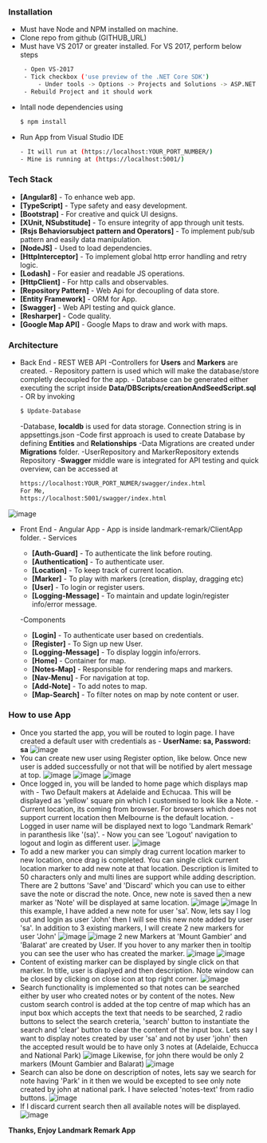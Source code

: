 ### Installation
 - Must have Node and NPM installed on machine.
 - Clone repo from github (GITHUB_URL)
 - Must have VS 2017 or greater installed. For VS 2017, perform below steps
   ```sh
    - Open VS-2017
    - Tick checkbox ('use preview of the .NET Core SDK')
        - Under tools -> Options -> Projects and Solutions -> ASP.NET Core
    - Rebuild Project and it should work
    ```
- Intall node dependencies using 
    ```sh
    $ npm install
    ```
- Run App from Visual Studio IDE
     ```sh
    - It will run at (https://localhost:YOUR_PORT_NUMBER/)
    - Mine is running at (https://localhost:5001/)
    ```
    
### Tech Stack
- **[Angular8]** - To enhance web app.
- **[TypeScript]** - Type safety and easy development.
- **[Bootstrap]** - For creative and quick UI designs.
- **[XUnit, NSubstitude]** - To ensure integrity of app through unit tests.
- **[Rsjs Behaviorsubject pattern and Operators]** - To implement pub/sub pattern and easily data manipulation.
- **[NodeJS]** - Used to load dependencies.
- **[HttpInterceptor]** - To implement global http error handling and retry logic.
- **[Lodash]** - For easier and readable JS operations.
- **[HttpClient]** - For http calls and observables.
- **[Repository Pattern]** - Web Api for decoupling of data store.
- **[Entity Framework]** - ORM for App.
- **[Swagger]** - Web API testing and quick glance.
- **[Resharper]** - Code quality.
- **[Google Map API]** - Google Maps to draw and work with maps.

### Architecture
- Back End - REST WEB API
        -Controllers for **Users** and **Markers** are created.
       - Repository pattern is used which will make the database/store completly decoupled for the app.
       - Database can be generated either executing the script inside **Data/DBScripts/creationAndSeedScript.sql**
       - OR by invoking
    ```sh
    $ Update-Database
    ```
     -Database, **localdb** is used for data storage. Connection string is in appsettings.json
     -Code first approach is used to create Database by defining **Entities** and **Relationships**
     -Data Migrations are created under **Migrations** folder.
     -UserRepository and MarkerRepository extends Repository
     -**Swagger** middle ware is integrated for API testing and quick overview, can be accessed at
     ```sh
    https://localhost:YOUR_PORT_NUMER/swagger/index.html
    For Me,
    https://localhost:5001/swagger/index.html
    ```
![image](https://user-images.githubusercontent.com/17959609/71698225-df5c2800-2e0e-11ea-9062-288922fa037c.png)
- Front End - Angular App
        -   App is inside landmark-remark/ClientApp folder.
        -   Services
    - **[Auth-Guard]** - To authenticate the link before routing.
    - **[Authentication]** - To authenticate user.
    - **[Location]** - To keep track of current location.
    - **[Marker]** - To play with markers (creation, display, dragging etc)
    - **[User]** - To login or register users.
    - **[Logging-Message]** - To maintain and update login/register info/error message.
    
    -Components
    - **[Login]** - To authenticate user based on credentials.
    - **[Register]** - To Sign up new User.
    - **[Logging-Message]** - To display loggin info/errors.
    - **[Home]** - Container for map.
    - **[Notes-Map]** - Responsible for rendering maps and markers.
    - **[Nav-Menu]** - For navigation at top.
    - **[Add-Note]** - To add notes to map.
    - **[Map-Search]** - To filter notes on map by note content or user.


    
### How to use App
- Once you started the app, you will be routed to login page. I have created a default user with credentials as
        - **UserName: sa, Password: sa**
![image](https://user-images.githubusercontent.com/17959609/71695739-21816b80-2e07-11ea-91aa-dcfd4aa0a810.png)
- You can create new user using Register option, like below. Once new user is added successfully or not that will be notified by alert message at top.
![image](https://user-images.githubusercontent.com/17959609/71696541-63131600-2e09-11ea-9d2e-659a30be0f59.png)
![image](https://user-images.githubusercontent.com/17959609/71696607-89d14c80-2e09-11ea-9067-fc560b581ac5.png)
![image](https://user-images.githubusercontent.com/17959609/71696689-bab18180-2e09-11ea-9ff3-54fc6b7a7910.png)
- Once logged in, you will be landed to home page which displays map with
        - Two Default makers at Adelaide and Echucaa. This will be displayed as 'yellow' square pin which I customised to look like a Note.
        - Current location, its coming from browser. For browsers which does not support current location then Melbourne is the default location.
        - Logged in user name will be displayed next to logo 'Landmark Remark' in paranthesis like '(sa)'.
        - Now you can see 'Logout' navigation to logout and login as different user.
![image](https://user-images.githubusercontent.com/17959609/71696880-59d67900-2e0a-11ea-8a92-67d595df086a.png)
- To add a new marker you can simply drag current location marker to new location, once drag is completed. You can single click current location marker to add new note at that location. Description is limited to 50 characters only and multi lines are support while adding description. There are 2 buttons 'Save' and 'Discard' which you can use to either save the note or discrad the note. Once, new note is saved then a new marker as 'Note' will be displayed at same location.
![image](https://user-images.githubusercontent.com/17959609/71697027-c81b3b80-2e0a-11ea-8554-e3e1dcb7cd19.png)
![image](https://user-images.githubusercontent.com/17959609/71697131-247e5b00-2e0b-11ea-829f-8850340b8080.png)
In this example, I have added a new note for user 'sa'. Now, lets say I log out and login as user 'John' then I will see this  new note added by user 'sa'. In addition to 3 existing markers, I will create 2 new markers for user 'John'
![image](https://user-images.githubusercontent.com/17959609/71697335-c9009d00-2e0b-11ea-87a1-8b4a329e41f4.png)
![image](https://user-images.githubusercontent.com/17959609/71697473-33b1d880-2e0c-11ea-95cb-0e8c09daa82f.png)
2 new Markers at 'Mount Gambier' and 'Balarat' are created by User. If you hover to any marker then in tooltip you can see the user who has created the marker.
![image](https://user-images.githubusercontent.com/17959609/71697550-74a9ed00-2e0c-11ea-9a9e-cd4796c23bd4.png)
![image](https://user-images.githubusercontent.com/17959609/71697592-9905c980-2e0c-11ea-9b8d-be8aa372198b.png)
- Content of existing marker can be displayed by single click on that marker. In title, user is diaplyed and then description. Note window can be closed by clicking on close icon at top right corner.
![image](https://user-images.githubusercontent.com/17959609/71697651-cb172b80-2e0c-11ea-8923-c4fca7325abe.png)
- Search functionality is implemented so that notes can be searched either by user who created notes or by content of the notes. New custom search control is added at the top centre of map which has an input box which accepts the text that needs to be searched, 2 radio buttons to select the search creteria, 'search' button to instantiate the search and 'clear' button to clear the content of the input box. Lets say I want to display notes created by user 'sa' and not by user 'john' then the accepted result would be to have only 3 notes at (Adelaide, Echucca and National Park)
![image](https://user-images.githubusercontent.com/17959609/71697877-7fb14d00-2e0d-11ea-9f22-26f19da75fb7.png)
Likewise, for john there would be only 2 markers (Mount Gambier and Balarat)
![image](https://user-images.githubusercontent.com/17959609/71697944-a5d6ed00-2e0d-11ea-91be-7d03dbbb259f.png)
- Search can also be done on description of notes, lets say we search for note having 'Park' in it then we would be excepted to see only note created by john at national park. I have selected 'notes-text' from radio buttons.
![image](https://user-images.githubusercontent.com/17959609/71697994-e46ca780-2e0d-11ea-8331-f42dc0a1d2ad.png)
- If I discard current search then all available notes will be displayed.
![image](https://user-images.githubusercontent.com/17959609/71698057-24cc2580-2e0e-11ea-8b20-fc0b2d37c999.png)

**Thanks, Enjoy Landmark Remark App**
    
